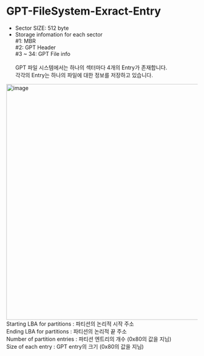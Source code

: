 # GPT-FileSystem-Exract-Entry

* Sector SIZE: 512 byte<br>
* Storage infomation for each sector<br>
#1: MBR <br>
#2: GPT Header<br>
#3 ~ 34: GPT File info <br><br>
GPT 파일 시스템에서는 하나의 섹터마다 4개의 Entry가 존재합니다.<br>
각각의 Entry는 하나의 파일에 대한 정보를 저장하고 있습니다.<br>
<img width="621" alt="image" src="https://user-images.githubusercontent.com/101767824/185342142-777b76b0-7d79-478a-b643-7bc3cf605944.png">
<br>
Starting LBA for partitions : 파티션의 논리적 시작 주소<br>
Ending LBA for partitions : 파티션의 논리적 끝 주소<br>
Number of partition entries : 파티션 엔트리의 개수 (0x80의 값을 지님)<br>
Size of each entry : GPT entry의 크기 (0x80의 값을 지님)<br>
